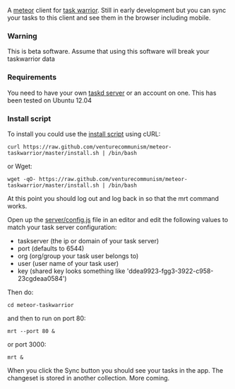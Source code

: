 A [meteor](http://meteor.com) client for [task warrior](http://taskwarrior.com). Still in early development but you can sync your tasks to this client and see them in the browser including mobile.

### Warning

This is beta software. Assume that using this software will break your taskwarrior data

### Requirements

You need to have your own [taskd server](http://taskwarrior.org/projects/taskwarrior/wiki/Server_setup) or an account on one. This has been tested on Ubuntu 12.04

### Install script

To install you could use the [install script](https://raw.github.com/venturecommunism/meteor-taskwarrior/master/install.sh) using cURL:

    curl https://raw.github.com/venturecommunism/meteor-taskwarrior/master/install.sh | /bin/bash

or Wget:

    wget -qO- https://raw.github.com/venturecommunism/meteor-taskwarrior/master/install.sh | /bin/bash

At this point you should log out and log back in so that the mrt command works.

Open up the [server/config.js](https://github.com/venturecommunism/meteor-taskwarrior/blob/master/server/config.js) file in an editor and edit the following values to match your task server configuration:

- taskserver (the ip or domain of your task server)
- port (defaults to 6544)
- org (org/group your task user belongs to)
- user (user name of your task user)
- key (shared key looks something like 'ddea9923-fgg3-3922-c958-23cgdeaa0584')

Then do:

    cd meteor-taskwarrior

and then to run on port 80:

    mrt --port 80 &

or port 3000:

    mrt &

When you click the Sync button you should see your tasks in the app. The changeset is stored in another collection. More coming.
